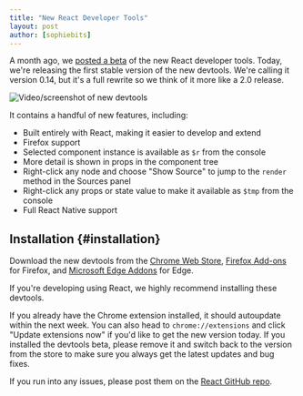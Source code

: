 ```yaml
---
title: "New React Developer Tools"
layout: post
author: [sophiebits]
---
```


A month ago, we [posted a beta](/blog/2015/08/03/new-react-devtools-beta.html) of the new React developer tools. Today, we're releasing the first stable version of the new devtools. We're calling it version 0.14, but it's a full rewrite so we think of it more like a 2.0 release.

![Video/screenshot of new devtools](../images/blog/devtools-full.gif)

It contains a handful of new features, including:

* Built entirely with React, making it easier to develop and extend
* Firefox support
* Selected component instance is available as `$r` from the console
* More detail is shown in props in the component tree
* Right-click any node and choose "Show Source" to jump to the `render` method in the Sources panel
* Right-click any props or state value to make it available as `$tmp` from the console
* Full React Native support

## Installation {#installation}

Download the new devtools from the
[Chrome Web Store](https://chrome.google.com/webstore/detail/react-developer-tools/fmkadmapgofadopljbjfkapdkoienihi),
[Firefox Add-ons](https://addons.mozilla.org/en-US/firefox/addon/react-devtools/) for Firefox,
and [Microsoft Edge Addons](https://microsoftedge.microsoft.com/addons/detail/gpphkfbcpidddadnkolkpfckpihlkkil) for Edge.

If you're developing using React, we highly recommend installing these devtools.

If you already have the Chrome extension installed, it should autoupdate within the next week. You can also head to `chrome://extensions` and click "Update extensions now" if you'd like to get the new version today. If you installed the devtools beta, please remove it and switch back to the version from the store to make sure you always get the latest updates and bug fixes.

If you run into any issues, please post them on the [React GitHub repo](https://github.com/facebook/react).
